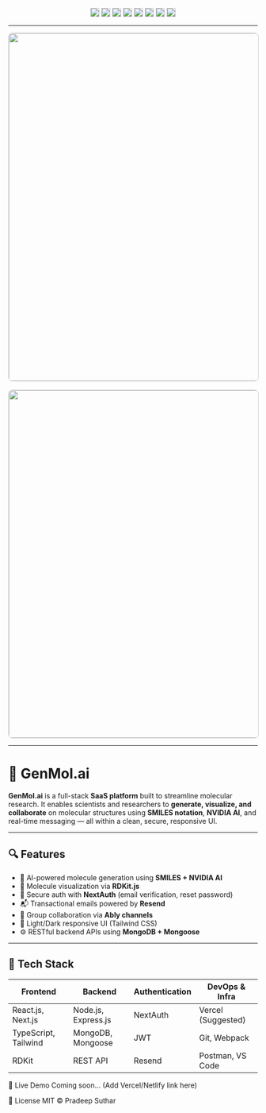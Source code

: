 <p align="center">
  <img src="https://img.shields.io/badge/Next.js-13.4.4-black?style=flat-square&logo=nextdotjs&logoColor=white" style="border:1px solid #ccc;"/>
  <img src="https://img.shields.io/badge/React-18.2.0-61DAFB?style=flat-square&logo=react&logoColor=black" style="border:1px solid #ccc;"/>
  <img src="https://img.shields.io/badge/TypeScript-5.0-blue?style=flat-square&logo=typescript&logoColor=white" style="border:1px solid #ccc;"/>
  <img src="https://img.shields.io/badge/MongoDB-6.0-green?style=flat-square&logo=mongodb&logoColor=white" style="border:1px solid #ccc;"/>
  <img src="https://img.shields.io/badge/NextAuth.js-secure-success?style=flat-square&logo=vercel&logoColor=white" style="border:1px solid #ccc;"/>
  <img src="https://img.shields.io/badge/TailwindCSS-3.3.2-06B6D4?style=flat-square&logo=tailwind-css&logoColor=white" style="border:1px solid #ccc;"/>
  <img src="https://img.shields.io/badge/RDKit-Molecule_Engine-purple?style=flat-square" style="border:1px solid #ccc;"/>
  <img src="https://img.shields.io/badge/NVIDIA%20AI-Integrated-yellowgreen?style=flat-square&logo=nvidia&logoColor=white" style="border:1px solid #ccc;"/>
</p>

---

<div align="center">
  <img src="https://github.com/user-attachments/assets/856e127c-b08f-4afc-9137-823a5728cc8e" width="700" style="border: 1px solid #ccc; border-radius: 8px;"/>
  <br/><br/>
  <img src="https://github.com/user-attachments/assets/42c88d36-15e0-45db-8fb4-66f1f726506d" width="700" style="border: 1px solid #ccc; border-radius: 8px;"/>
</div>

---

# 🧬 GenMol.ai

**GenMol.ai** is a full-stack **SaaS platform** built to streamline molecular research. It enables scientists and researchers to **generate, visualize, and collaborate** on molecular structures using **SMILES notation**, **NVIDIA AI**, and real-time messaging — all within a clean, secure, responsive UI.

---

## 🔍 Features

- 🔬 AI-powered molecule generation using **SMILES + NVIDIA AI**
- 🧪 Molecule visualization via **RDKit.js**
- 🔐 Secure auth with **NextAuth** (email verification, reset password)
- 📬 Transactional emails powered by **Resend**
- 💬 Group collaboration via **Ably channels**
- 🌙 Light/Dark responsive UI (Tailwind CSS)
- ⚙️ RESTful backend APIs using **MongoDB + Mongoose**

---

## 🧠 Tech Stack

| Frontend              | Backend              | Authentication | DevOps & Infra         |
|-----------------------|----------------------|----------------|------------------------|
| React.js, Next.js     | Node.js, Express.js  | NextAuth       | Vercel (Suggested)     |
| TypeScript, Tailwind  | MongoDB, Mongoose    | JWT            | Git, Webpack           |
| RDKit                 | REST API             | Resend         | Postman, VS Code       |

📌 Live Demo
Coming soon... (Add Vercel/Netlify link here)

📄 License
MIT © Pradeep Suthar


